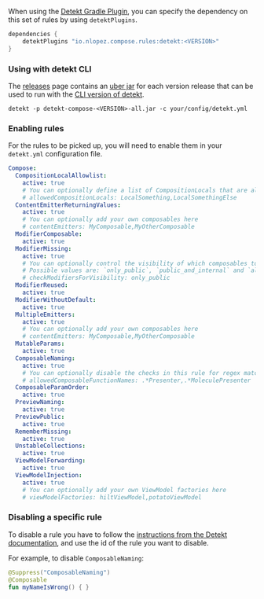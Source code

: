 When using the [Detekt Gradle Plugin](https://detekt.dev/docs/gettingstarted/gradle), you can specify the dependency on this set of rules by using `detektPlugins`.

```groovy
dependencies {
    detektPlugins "io.nlopez.compose.rules:detekt:<VERSION>"
}
```

### Using with detekt CLI

The [releases](https://github.com/mrmans0n/compose-rules/releases) page contains an [uber jar](https://stackoverflow.com/questions/11947037/what-is-an-uber-jar) for each version release that can be used to run with the [CLI version of detekt](https://detekt.dev/docs/gettingstarted/cli).

```shell
detekt -p detekt-compose-<VERSION>-all.jar -c your/config/detekt.yml
```

### Enabling rules

For the rules to be picked up, you will need to enable them in your `detekt.yml` configuration file.

```yaml
Compose:
  CompositionLocalAllowlist:
    active: true
    # You can optionally define a list of CompositionLocals that are allowed here
    # allowedCompositionLocals: LocalSomething,LocalSomethingElse
  ContentEmitterReturningValues:
    active: true
    # You can optionally add your own composables here
    # contentEmitters: MyComposable,MyOtherComposable
  ModifierComposable:
    active: true
  ModifierMissing:
    active: true
    # You can optionally control the visibility of which composables to check for here
    # Possible values are: `only_public`, `public_and_internal` and `all` (default is `only_public`)
    # checkModifiersForVisibility: only_public
  ModifierReused:
    active: true
  ModifierWithoutDefault:
    active: true
  MultipleEmitters:
    active: true
    # You can optionally add your own composables here
    # contentEmitters: MyComposable,MyOtherComposable
  MutableParams:
    active: true
  ComposableNaming:
    active: true
    # You can optionally disable the checks in this rule for regex matches against the composable name (e.g. molecule presenters)
    # allowedComposableFunctionNames: .*Presenter,.*MoleculePresenter
  ComposableParamOrder:
    active: true
  PreviewNaming:
    active: true
  PreviewPublic:
    active: true
  RememberMissing:
    active: true
  UnstableCollections:
    active: true
  ViewModelForwarding:
    active: true
  ViewModelInjection:
    active: true
    # You can optionally add your own ViewModel factories here
    # viewModelFactories: hiltViewModel,potatoViewModel
```

### Disabling a specific rule

To disable a rule you have to follow the [instructions from the Detekt documentation](https://detekt.dev/docs/introduction/suppressing-rules), and use the id of the rule you want to disable.

For example, to disable `ComposableNaming`:

```kotlin
@Suppress("ComposableNaming")
@Composable
fun myNameIsWrong() { }
```
